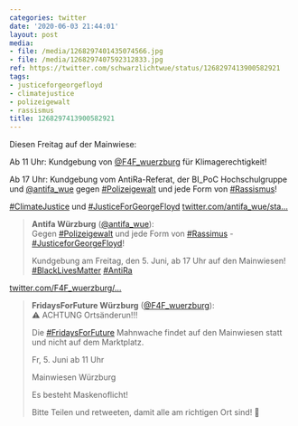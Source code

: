 ```yaml
---
categories: twitter
date: '2020-06-03 21:44:01'
layout: post
media:
- file: /media/1268297401435074566.jpg
- file: /media/1268297407592312833.jpg
ref: https://twitter.com/schwarzlichtwue/status/1268297413900582921
tags:
- justiceforgeorgefloyd
- climatejustice
- polizeigewalt
- rassismus
title: 1268297413900582921
---
```

Diesen Freitag auf der Mainwiese:

Ab 11 Uhr: Kundgebung von [@F4F_wuerzburg](https://twitter.com/F4F_wuerzburg) für Klimagerechtigkeit!

Ab 17 Uhr: Kundgebung vom AntiRa-Referat, der BI_PoC Hochschulgruppe und [@antifa_wue](https://twitter.com/antifa_wue) gegen [#Polizeigewalt](/t/polizeigewalt) und jede Form von [#Rassismus](/t/rassismus)!



[#ClimateJustice](/t/climatejustice) und [#JusticeForGeorgeFloyd](/t/justiceforgeorgefloyd) 
[twitter.com/antifa_wue/sta…](https://twitter.com/antifa_wue/status/1268170861758070784?s=19)
> <b>Antifa Würzburg</b> ([@antifa_wue](https://twitter.com/antifa_wue)):  
>Gegen [#Polizeigewalt](/t/polizeigewalt) und jede Form von [#Rassimus](/t/rassimus) - [#JusticeforGeorgeFloyd](/t/justiceforgeorgefloyd)!  
>  
>  
>  
>Kundgebung am Freitag, den 5. Juni, ab 17 Uhr auf den Mainwiesen! [#BlackLivesMatter](/t/blacklivesmatter) [#AntiRa](/t/antira)   


[twitter.com/F4F_wuerzburg/…](https://twitter.com/F4F_wuerzburg/status/1268279703527358466?s=19)
> <b>FridaysForFuture Würzburg</b> ([@F4F_wuerzburg](https://twitter.com/F4F_wuerzburg)):  
>⚠️ ACHTUNG Ortsänderun!!!  
>  
>  
>  
>Die [#FridaysForFuture](/t/fridaysforfuture) Mahnwache findet auf den Mainwiesen statt und nicht auf dem Marktplatz.  
>  
>  
>  
>Fr, 5. Juni ab 11 Uhr  
>  
>Mainwiesen Würzburg   
>  
>Es besteht Maskenoflicht!  
>  
>  
>  
>Bitte Teilen und retweeten, damit alle am richtigen Ort sind! 🔁   

